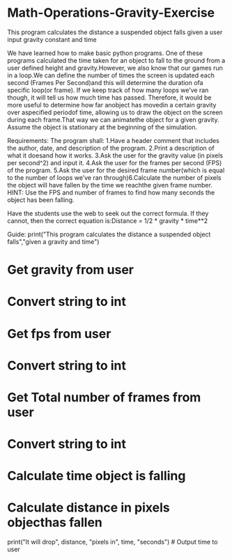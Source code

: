 # Math-Operations-Gravity-Exercise
This program calculates the distance a suspended object falls given a user input gravity constant and time

We have learned how to make basic python programs. One of these programs calculated the time taken for an object to fall to the ground from a user defined height and gravity.However, we also know that our games run in a loop.We can define the number of times the screen is updated each second (Frames Per Second)and this will determine the duration ofa specific loop(or frame). If we keep track of how many loops we’ve ran though, it will tell us how much time has passed. Therefore, it would be more useful to determine how far anobject has movedin a certain gravity over aspecified periodof time, allowing us to draw the object on the screen during each frame.That way we can animatethe object for a given gravity.  Assume the object is stationary at the beginning of the simulation.

Requirements:
The program shall:
1.Have a header comment that includes the author, date, and description of the program.
2.Print a description of what it doesand how it works.
3.Ask the user for the gravity value (in pixels per second^2) and input it.
4.Ask the user for the frames per second (FPS) of the program.
5.Ask the user for the desired frame number(which is equal to the number of loops we’ve ran through)6.Calculate the number of pixels the object will have fallen by the time we reachthe given frame number.
HINT:  Use the FPS and number of frames to find how many seconds the object has been falling.

Have the students use the web to seek out the correct formula.  If they cannot, then the correct equation is:Distance = 1/2 * gravity * time**2


Guide:
print("This program calculates the distance a suspended object falls","given a gravity and time")
# Get gravity from user
# Convert string to int
# Get fps from user
# Convert string to int
# Get Total number of frames from user
# Convert string to int
# Calculate time object is falling
# Calculate distance in pixels objecthas fallen
print("It will drop", distance, "pixels in", time, "seconds")   # Output time to user
